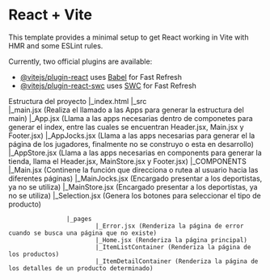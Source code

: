 # React + Vite

This template provides a minimal setup to get React working in Vite with HMR and some ESLint rules.

Currently, two official plugins are available:

- [@vitejs/plugin-react](https://github.com/vitejs/vite-plugin-react/blob/main/packages/plugin-react/README.md) uses [Babel](https://babeljs.io/) for Fast Refresh
- [@vitejs/plugin-react-swc](https://github.com/vitejs/vite-plugin-react-swc) uses [SWC](https://swc.rs/) for Fast Refresh

Estructura del proyecto
|_index.html
            |_src  
                |_main.jsx (Realiza el llamado a las Apps para generar la estructura del main)
                |_App.jsx (Llama a las apps necesarias dentro de  componetes para generar el index, entre las cuales se encuentran  Header.jsx, Main.jsx y Footer.jsx)
                |_AppJocks.jsx (Llama a las apps necesarias para generar el la página de los jugadores, finalmente no se construyo o esta en desarrollo)
                |_AppStore.jsx (Llama a las apps necesarias en components para generar la tienda, llama el Header.jsx, MainStore.jsx y Footer.jsx)
                    |_COMPONENTS
                                |_Main.jsx (Continene la función que direcciona o rutea al usuario hacia las diferentes páginas)
                                |_MainJocks.jsx (Encargado presentar a los deportistas, ya no se utiliza)
                                |_MainStore.jsx (Encargado presentar a los deportistas, ya no se utiliza)
                                |_Selection.jsx (Genera los botones para seleccionar el tipo de producto)

                    |_pages
                            |_Error.jsx (Renderiza la página de error cuando se busca una página que no existe)
                            |_Home.jsx (Renderiza la página principal)
                            |_ItemListContainer (Renderiza la página de los productos)
                            |_ItemDetailContainer (Renderiza la página de los detalles de un producto determinado)

